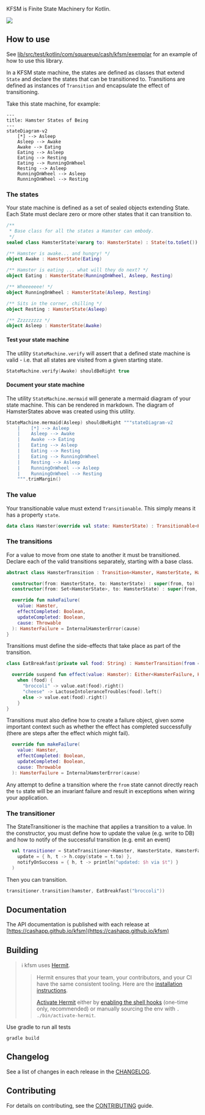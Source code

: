 KFSM is Finite State Machinery for Kotlin.

[<img src="https://img.shields.io/nexus/r/app.cash.kfsm/kfsm.svg?label=latest%20release&server=https%3A%2F%2Foss.sonatype.org"/>](https://central.sonatype.com/namespace/app.cash.kfsm)


## How to use

See [lib/src/test/kotlin/com/squareup/cash/kfsm/exemplar](https://github.com/cashapp/kfsm/tree/main/lib/src/test/kotlin/com/squareup/cash/kfsm/exemplar) 
for an example of how to use this library.

In a KFSM state machine, the states are defined as classes that extend `State` and declare the states that can be 
transitioned to. Transitions are defined as instances of `Transition` and encapsulate the effect of transitioning.

Take this state machine, for example:

```mermaid
---
title: Hamster States of Being
---
stateDiagram-v2
    [*] --> Asleep
    Asleep --> Awake
    Awake --> Eating
    Eating --> Asleep
    Eating --> Resting
    Eating --> RunningOnWheel
    Resting --> Asleep
    RunningOnWheel --> Asleep
    RunningOnWheel --> Resting
```

### The states

Your state machine is defined as a set of sealed objects extending State. Each State must declare zero or more other
states that it can transition to.

```kotlin
/**
 * Base class for all the states a Hamster can embody.
 */
sealed class HamsterState(vararg to: HamsterState) : State(to.toSet())

/** Hamster is awake... and hungry! */
object Awake : HamsterState(Eating)

/** Hamster is eating ... what will they do next? */
object Eating : HamsterState(RunningOnWheel, Asleep, Resting)

/** Wheeeeeee! */
object RunningOnWheel : HamsterState(Asleep, Resting)

/** Sits in the corner, chilling */
object Resting : HamsterState(Asleep)

/** Zzzzzzzzz */
object Asleep : HamsterState(Awake)
```

#### Test your state machine

The utility `StateMachine.verify` will assert that a defined state machine is valid - i.e. that all states are visited
from a given starting state.

```kotlin
StateMachine.verify(Awake) shouldBeRight true
```

#### Document your state machine

The utility `StateMachine.mermaid` will generate a mermaid diagram of your state machine. This can be rendered in markdown.
The diagram of HamsterStates above was created using this utility.

```kotlin
StateMachine.mermaid(Asleep) shouldBeRight """stateDiagram-v2
    |    [*] --> Asleep
    |    Asleep --> Awake
    |    Awake --> Eating
    |    Eating --> Asleep
    |    Eating --> Resting
    |    Eating --> RunningOnWheel
    |    Resting --> Asleep
    |    RunningOnWheel --> Asleep
    |    RunningOnWheel --> Resting
    """.trimMargin()
```


### The value

Your transitionable value must extend `Transitionable`. This simply means it has a property `state`.

```kotlin
data class Hamster(override val state: HamsterState) : Transitionable<HamsterState>
```


### The transitions

For a value to move from one state to another it must be transitioned. Declare each of the valid transitions separately,
starting with a base class.

```kotlin
abstract class HamsterTransition : Transition<Hamster, HamsterState, HamsterFailure> {

  constructor(from: HamsterState, to: HamsterState) : super(from, to)
  constructor(from: Set<HamsterState>, to: HamsterState) : super(from, to)

  override fun makeFailure(
    value: Hamster,
    effectCompleted: Boolean,
    updateCompleted: Boolean,
    cause: Throwable
  ): HamsterFailure = InternalHamsterError(cause)
}
```

Transitions must define the side-effects that take place as part of the transition.

```kotlin
class EatBreakfast(private val food: String) : HamsterTransition(from = Awake, to = Eating) {

  override suspend fun effect(value: Hamster): Either<HamsterFailure, Hamster> =
    when (food) {
      "broccoli" -> value.eat(food).right()
      "cheese" -> LactoseIntoleranceTroubles(food).left()
      else -> value.eat(food).right()
    }
}
```

Transitions must also define how to create a failure object, given some important context such as whether the effect has
completed successfully (there are steps after the effect which might fail).

```kotlin
  override fun makeFailure(
    value: Hamster,
    effectCompleted: Boolean,
    updateCompleted: Boolean,
    cause: Throwable
  ): HamsterFailure = InternalHamsterError(cause)
```

Any attempt to define a transition where the `from` state cannot directly reach the `to` state will be an invariant
failure and result in exceptions when wiring your application.


### The transitioner

The StateTransitioner is the machine that applies a transition to a value. In the constructor, you must define how to
update the value (e.g. write to DB) and how to notify of the successful transition (e.g. emit an event)

```kotlin
  val transitioner = StateTransitioner<Hamster, HamsterState, HamsterFailure>(
    update = { h, t -> h.copy(state = t.to) },
    notifyOnSuccess = { h, t -> println("updated: $h via $t") }
  )
```

Then you can transition.

```kotlin
transitioner.transition(hamster, EatBreakfast("broccoli"))
```

## Documentation

The API documentation is published with each release
at [https://cashapp.github.io/kfsm](https://cashapp.github.io/kfsm)


## Building

> ℹ️ kfsm uses [Hermit](https://cashapp.github.io/hermit/).
>
>>   Hermit ensures that your team, your contributors, and your CI have the same consistent tooling. Here are the [installation instructions](https://cashapp.github.io/hermit/usage/get-started/#installing-hermit).
>> 
>> [Activate Hermit](https://cashapp.github.io/hermit/usage/get-started/#activating-an-environment) either
by [enabling the shell hooks](https://cashapp.github.io/hermit/usage/shell/) (one-time only, recommended) or manually
sourcing the env with `. ./bin/activate-hermit`.

Use gradle to run all tests

```shell
gradle build
```

## Changelog

See a list of changes in each release in the [CHANGELOG](CHANGELOG.md).

## Contributing

For details on contributing, see the [CONTRIBUTING](CONTRIBUTING.md) guide.
